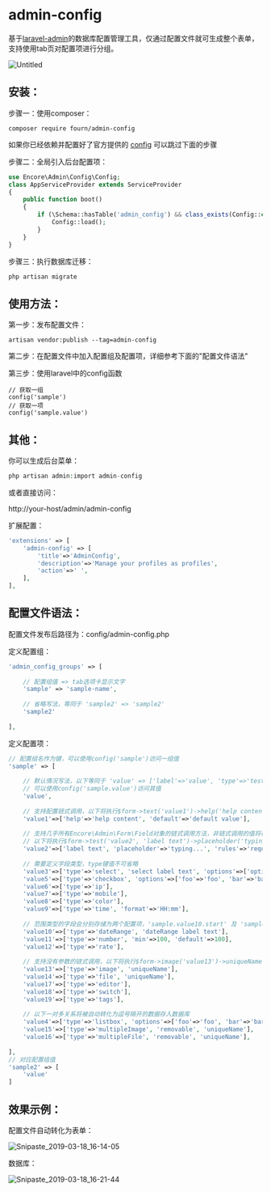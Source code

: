 admin-config
======

基于[laravel-admin](https://github.com/z-song/laravel-admin)的数据库配置管理工具，仅通过配置文件就可生成整个表单，支持使用tab页对配置项进行分组。

![Untitled](https://ws1.sinaimg.cn/large/006tKfTcgy1g172wkrublg313z0n31kx.gif)

## 安装：

步骤一：使用composer：

```
composer require fourn/admin-config
```

如果你已经依赖并配置好了官方提供的 [config](https://github.com/laravel-admin-extensions/config) 可以跳过下面的步骤

步骤二：全局引入后台配置项：

```php
use Encore\Admin\Config\Config;
class AppServiceProvider extends ServiceProvider
{
    public function boot()
    {
        if (\Schema::hasTable('admin_config') && class_exists(Config::class)) {
            Config::load();
        }
    }
}
```

步骤三：执行数据库迁移：

```php
php artisan migrate
```

## 使用方法：

第一步：发布配置文件：

```
artisan vendor:publish --tag=admin-config
```

第二步：在配置文件中加入配置组及配置项，详细参考下面的"配置文件语法"

第三步：使用laravel中的config函数

```
// 获取一组
config('sample')
// 获取一项
config('sample.value')
```



## 其他：

你可以生成后台菜单：

```php
php artisan admin:import admin-config
```

或者直接访问：

http://your-host/admin/admin-config

扩展配置：

```php
'extensions' => [
    'admin-config' => [
        'title'=>'AdminConfig',
        'description'=>'Manage your profiles as profiles',
        'action'=>' ',
    ],
],
```



## 配置文件语法：

配置文件发布后路径为：config/admin-config.php

定义配置组：

```php
'admin_config_groups' => [
  
	// 配置组值 => tab选项卡显示文字
	'sample' => 'sample-name',
  
	// 省略写法，等同于 'sample2' => 'sample2'
	'sample2'
  
],
```

定义配置项：

```php
// 配置组名作为键，可以使用config('sample')访问一组值
'sample' => [
  
	// 默认情况写法，以下等同于 'value' => ['label'=>'value', 'type'=>'test']
	// 可以使用config('sample.value')访问其值
	'value',
  
	// 支持配置链式调用，以下将执行$form->text('value1')->help('help content')->default('default value')
	'value1'=>['help'=>'help content', 'default'=>'default value'],
  
	// 支持几乎所有Encore\Admin\Form\Field对象的链式调用方法，非链式调用的值将在Field实例化时作为参数传入
	// 以下将执行$form->test('value2', 'label text')->placeholder('typing...')->rules('required')
	'value2'=>['label text', 'placeholder'=>'typing...', 'rules'=>'required'],
  
	// 需要定义字段类型，type键值不可省略
	'value3'=>['type'=>'select', 'select label text', 'options'=>['option1'=>'option1', 			'option2'=>'option2']],
	'value5'=>['type'=>'checkbox', 'options'=>['foo'=>'foo', 'bar'=>'bar']],
	'value6'=>['type'=>'ip'],
	'value7'=>['type'=>'mobile'],
	'value8'=>['type'=>'color'],
	'value9'=>['type'=>'time', 'format'=>'HH:mm'],
  
	// 范围类型的字段会分别存储为两个配置项，'sample.value10.start' 及 'sample.value10.end'
	'value10'=>['type'=>'dateRange', 'dateRange label text'],
	'value11'=>['type'=>'number', 'min'=>100, 'default'=>100],
	'value12'=>['type'=>'rate'],
  
	// 支持没有参数的链式调用，以下将执行$form->image('value13')->uniqueName()
	'value13'=>['type'=>'image', 'uniqueName'],
	'value14'=>['type'=>'file', 'uniqueName'],
	'value17'=>['type'=>'editor'],
	'value18'=>['type'=>'switch'],
	'value19'=>['type'=>'tags'],
  
	// 以下一对多关系将被自动转化为逗号隔开的数据存入数据库
	'value4'=>['type'=>'listbox', 'options'=>['foo'=>'foo', 'bar'=>'bar']],
	'value15'=>['type'=>'multipleImage', 'removable', 'uniqueName'],
	'value16'=>['type'=>'multipleFile', 'removable', 'uniqueName'],
  
],
// 对应配置组值
'sample2' => [
	'value'
]
```



## 效果示例：

配置文件自动转化为表单：

![Snipaste_2019-03-18_16-14-05](https://ws2.sinaimg.cn/large/006tKfTcgy1g171q2oy8vj31b70qjwgd.jpg)

数据库：

![Snipaste_2019-03-18_16-21-44](https://ws1.sinaimg.cn/large/006tKfTcgy1g171q8ri68j30uk0fa411.jpg)





